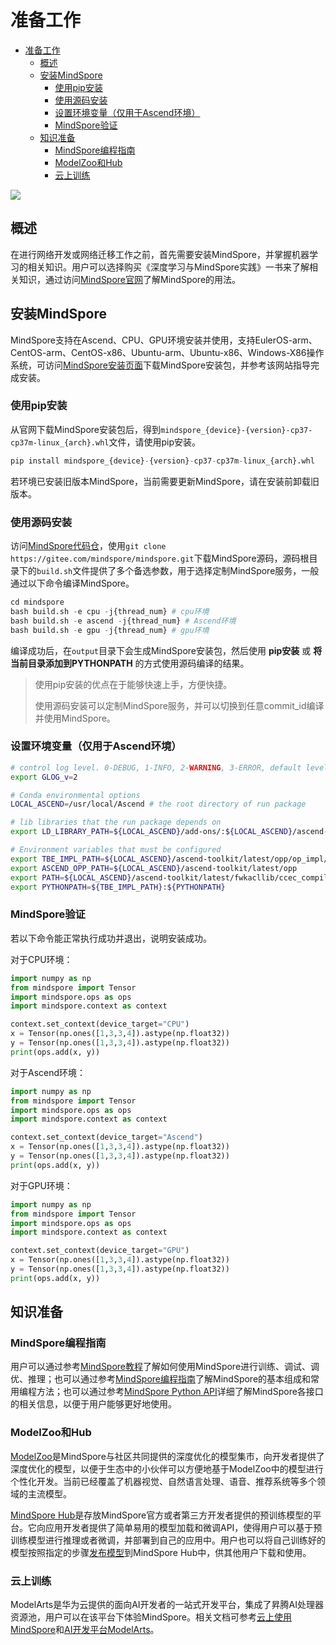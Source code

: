 # 准备工作

<!-- TOC -->

- [准备工作](#准备工作)
    - [概述](#概述)
    - [安装MindSpore](#安装mindspore)
        - [使用pip安装](#使用pip安装)
        - [使用源码安装](#使用源码安装)
        - [设置环境变量（仅用于Ascend环境）](#设置环境变量仅用于ascend环境)
        - [MindSpore验证](#mindspore验证)
    - [知识准备](#知识准备)
        - [MindSpore编程指南](#mindspore编程指南)
        - [ModelZoo和Hub](#modelzoo和hub)
        - [云上训练](#云上训练)

<!-- /TOC -->

<a href="https://gitee.com/mindspore/docs/blob/master/docs/migration_guide/source_zh_cn/preparation.md" target="_blank"><img src="https://gitee.com/mindspore/docs/raw/master/resource/_static/logo_source.png"></a>

## 概述

在进行网络开发或网络迁移工作之前，首先需要安装MindSpore，并掌握机器学习的相关知识。用户可以选择购买《深度学习与MindSpore实践》一书来了解相关知识，通过访问[MindSpore官网](https://www.mindspore.cn)了解MindSpore的用法。

## 安装MindSpore

MindSpore支持在Ascend、CPU、GPU环境安装并使用，支持EulerOS-arm、CentOS-arm、CentOS-x86、Ubuntu-arm、Ubuntu-x86、Windows-X86操作系统，可访问[MindSpore安装页面](https://www.mindspore.cn/install)下载MindSpore安装包，并参考该网站指导完成安装。

### 使用pip安装

从官网下载MindSpore安装包后，得到`mindspore_{device}-{version}-cp37-cp37m-linux_{arch}.whl`文件，请使用pip安装。

```python
pip install mindspore_{device}-{version}-cp37-cp37m-linux_{arch}.whl
```

若环境已安装旧版本MindSpore，当前需要更新MindSpore，请在安装前卸载旧版本。

### 使用源码安装

访问[MindSpore代码仓](https://gitee.com/mindspore/mindspore)，使用`git clone https://gitee.com/mindspore/mindspore.git`下载MindSpore源码，源码根目录下的`build.sh`文件提供了多个备选参数，用于选择定制MindSpore服务，一般通过以下命令编译MindSpore。

```python
cd mindspore
bash build.sh -e cpu -j{thread_num} # cpu环境
bash build.sh -e ascend -j{thread_num} # Ascend环境
bash build.sh -e gpu -j{thread_num} # gpu环境
```

编译成功后，在`output`目录下会生成MindSpore安装包，然后使用 **pip安装** 或 **将当前目录添加到PYTHONPATH** 的方式使用源码编译的结果。

> 使用pip安装的优点在于能够快速上手，方便快捷。
>
> 使用源码安装可以定制MindSpore服务，并可以切换到任意commit_id编译并使用MindSpore。

### 设置环境变量（仅用于Ascend环境）

```bash
# control log level. 0-DEBUG, 1-INFO, 2-WARNING, 3-ERROR, default level is WARNING.
export GLOG_v=2

# Conda environmental options
LOCAL_ASCEND=/usr/local/Ascend # the root directory of run package

# lib libraries that the run package depends on
export LD_LIBRARY_PATH=${LOCAL_ASCEND}/add-ons/:${LOCAL_ASCEND}/ascend-toolkit/latest/fwkacllib/lib64:${LOCAL_ASCEND}/driver/lib64:${LOCAL_ASCEND}/opp/op_impl/built-in/ai_core/tbe/op_tiling:${LD_LIBRARY_PATH}

# Environment variables that must be configured
export TBE_IMPL_PATH=${LOCAL_ASCEND}/ascend-toolkit/latest/opp/op_impl/built-in/ai_core/tbe            # TBE operator implementation tool path
export ASCEND_OPP_PATH=${LOCAL_ASCEND}/ascend-toolkit/latest/opp                                       # OPP path
export PATH=${LOCAL_ASCEND}/ascend-toolkit/latest/fwkacllib/ccec_compiler/bin/:${PATH}                 # TBE operator compilation tool path
export PYTHONPATH=${TBE_IMPL_PATH}:${PYTHONPATH}                                                # Python library that TBE implementation depends on
```

### MindSpore验证

若以下命令能正常执行成功并退出，说明安装成功。

对于CPU环境：

```python
import numpy as np
from mindspore import Tensor
import mindspore.ops as ops
import mindspore.context as context

context.set_context(device_target="CPU")
x = Tensor(np.ones([1,3,3,4]).astype(np.float32))
y = Tensor(np.ones([1,3,3,4]).astype(np.float32))
print(ops.add(x, y))
```

对于Ascend环境：

```python
import numpy as np
from mindspore import Tensor
import mindspore.ops as ops
import mindspore.context as context

context.set_context(device_target="Ascend")
x = Tensor(np.ones([1,3,3,4]).astype(np.float32))
y = Tensor(np.ones([1,3,3,4]).astype(np.float32))
print(ops.add(x, y))
```

对于GPU环境：

```python
import numpy as np
from mindspore import Tensor
import mindspore.ops as ops
import mindspore.context as context

context.set_context(device_target="GPU")
x = Tensor(np.ones([1,3,3,4]).astype(np.float32))
y = Tensor(np.ones([1,3,3,4]).astype(np.float32))
print(ops.add(x, y))
```

## 知识准备

### MindSpore编程指南

用户可以通过参考[MindSpore教程](https://www.mindspore.cn/tutorial/training/zh-CN/master/index.html)了解如何使用MindSpore进行训练、调试、调优、推理；也可以通过参考[MindSpore编程指南](https://www.mindspore.cn/doc/programming_guide/zh-CN/master/index.html)了解MindSpore的基本组成和常用编程方法；也可以通过参考[MindSpore Python API](https://www.mindspore.cn/doc/api_python/zh-CN/master/index.html)详细了解MindSpore各接口的相关信息，以便于用户能够更好地使用。

### ModelZoo和Hub

[ModelZoo](https://gitee.com/mindspore/mindspore/tree/master/model_zoo)是MindSpore与社区共同提供的深度优化的模型集市，向开发者提供了深度优化的模型，以便于生态中的小伙伴可以方便地基于ModelZoo中的模型进行个性化开发。当前已经覆盖了机器视觉、自然语言处理、语音、推荐系统等多个领域的主流模型。

[MindSpore Hub](https://www.mindspore.cn/resources/hub)是存放MindSpore官方或者第三方开发者提供的预训练模型的平台。它向应用开发者提供了简单易用的模型加载和微调API，使得用户可以基于预训练模型进行推理或者微调，并部署到自己的应用中。用户也可以将自己训练好的模型按照指定的步骤[发布模型](https://mindspore.cn/tutorial/training/zh-CN/master/use/publish_model.html)到MindSpore Hub中，供其他用户下载和使用。

### 云上训练

ModelArts是华为云提供的面向AI开发者的一站式开发平台，集成了昇腾AI处理器资源池，用户可以在该平台下体验MindSpore。相关文档可参考[云上使用MindSpore](https://www.mindspore.cn/tutorial/training/zh-CN/master/advanced_use/use_on_the_cloud.html)和[AI开发平台ModelArts](https://support.huaweicloud.com/wtsnew-modelarts/index.html)。
